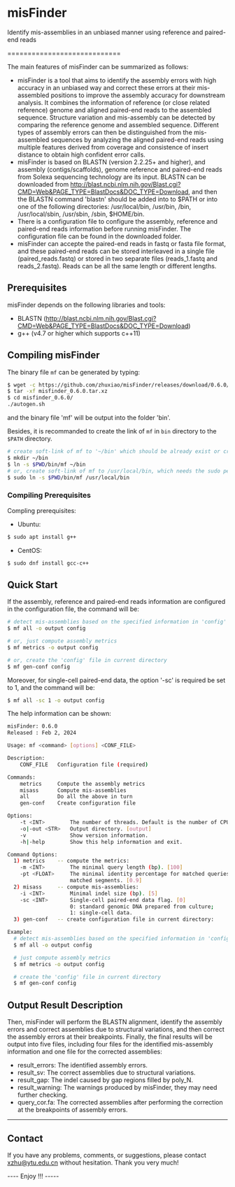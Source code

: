 # misFinder

Identify mis-assemblies in an unbiased manner using reference and paired-end reads

============================

The main features of misFinder can be summarized as follows:

* misFinder is a tool that aims to identify the assembly errors with high accuracy in an unbiased way and correct these errors at their mis-assembled positions to improve the assembly accuracy for downstream analysis. It combines the information of reference (or close related reference) genome and aligned paired-end reads to the assembled sequence. Structure variation and mis-assembly can be detected by comparing the reference genome and assembled sequence. Different types of assembly errors can then be distinguished from the mis-assembled sequences by analyzing the aligned paired-end reads using multiple features derived from coverage and consistence of insert distance to obtain high confident error calls.
* misFinder is based on BLASTN (version 2.2.25+ and higher), and assembly (contigs/scaffolds), genome reference and paired-end reads from Solexa sequencing technology are its input. BLASTN can be downloaded from http://blast.ncbi.nlm.nih.gov/Blast.cgi?CMD=Web&PAGE_TYPE=BlastDocs&DOC_TYPE=Download, and then the BLASTN command 'blastn' should be added into to $PATH or into one of the following directories: /usr/local/bin, /usr/bin, /bin, /usr/local/sbin, /usr/sbin, /sbin, $HOME/bin.
* There is a configuration file to configure the assembly, reference and paired-end reads information before running misFinder. The configuration file can be found in the downloaded folder.
* misFinder can accepte the paired-end reads in fastq or fasta file format, and these paired-end reads can be stored interleaved in a single file (paired_reads.fastq) or stored in two separate files (reads_1.fastq and reads_2.fastq). Reads can be all the same length or different lengths.


## Prerequisites

misFinder depends on the following libraries and tools:
* BLASTN (http://blast.ncbi.nlm.nih.gov/Blast.cgi?CMD=Web&PAGE_TYPE=BlastDocs&DOC_TYPE=Download)
* g++ (v4.7 or higher which supports c++11)


## Compiling misFinder

The binary file `mf` can be generated by typing:
```sh
$ wget -c https://github.com/zhuxiao/misFinder/releases/download/0.6.0/misfinder_0.6.0.tar.xz
$ tar -xf misfinder_0.6.0.tar.xz
$ cd misfinder_0.6.0/
./autogen.sh
```
and the binary file 'mf' will be output into the folder 'bin'.

Besides, it is recommanded to create the link of `mf` in `bin` directory to the `$PATH` directory.
```sh
# create soft-link of mf to '~/bin' which should be already exist or create a new one
$ mkdir ~/bin
$ ln -s $PWD/bin/mf ~/bin
# or, create soft-link of mf to /usr/local/bin, which needs the sudo permission
$ sudo ln -s $PWD/bin/mf /usr/local/bin
```


### Compiling Prerequisites

Compling prerequisites:

* Ubuntu:
```sh
$ sudo apt install g++
```

* CentOS:
```sh
$ sudo dnf install gcc-c++
```


## Quick Start

If the assembly, reference and paired-end reads information are configured in the configuration file, the command will be:
```sh
# detect mis-assemblies based on the specified information in 'config' file
$ mf all -o output config

# or, just compute assembly metrics
$ mf metrics -o output config

# or, create the 'config' file in current directory
$ mf gen-conf config

```

Moreover, for single-cell paired-end data, the option '-sc' is required be set to 1, and the command will be:
```sh
$ mf all -sc 1 -o output config 

```

The help information can be shown:
```sh
misFinder: 0.6.0
Released : Feb 2, 2024

Usage: mf <command> [options] <CONF_FILE>

Description:
    CONF_FILE   Configuration file (required)

Commands:
    metrics     Compute the assembly metrics
    misass      Compute mis-assemblies
    all         Do all the above in turn
    gen-conf    Create configuration file

Options:
    -t <INT>        The number of threads. Default is the number of CPU cores.
    -o|-out <STR>   Output directory. [output]
    -v              Show version information.
    -h|-help        Show this help information and exit.

Command Options:
  1) metrics    -- compute the metrics:
    -m <INT>        The minimal query length (bp). [100]
    -pt <FLOAT>     The minimal identity percentage for matched queries and 
                    matched segments. [0.9]
  2) misass     -- compute mis-assemblies:
    -i <INT>        Minimal indel size (bp). [5]
    -sc <INT>       Single-cell paired-end data flag. [0]
                    0: standard genomic DNA prepared from culture;
                    1: single-cell data.
  3) gen-conf   -- create configuration file in current directory:

Example:
  # detect mis-assemblies based on the specified information in 'config' file 
  $ mf all -o output config

  # just compute assembly metrics
  $ mf metrics -o output config

  # create the 'config' file in current directory
  $ mf gen-conf config
```


## Output Result Description

Then, misFinder will perform the BLASTN alignment, identify the assembly errors and correct assemblies due to structural variations, and then correct the assembly errors at their breakpoints. Finally, the final results will be output into five files, including four files for the identified mis-assembly information and one file for the corrected assemblies:
* result_errors:
    The identified assembly errors.
* result_sv:
    The correct assemblies due to structural variations.
* result_gap:
    The indel caused by gap regions filled by poly_N.
* result_warning:
    The warnings produced by misFinder, they may need further checking.
* query_cor.fa:
    The corrected assemblies after performing the correction at the breakpoints of assembly errors.


-------------

## Contact

If you have any problems, comments, or suggestions, please contact [xzhu@ytu.edu.cn](xzhu@ytu.edu.cn) without hesitation. Thank you very much!

---- Enjoy !!! -----

